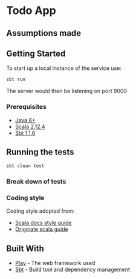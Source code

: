 # Todo App


## Assumptions made


## Getting Started

To start up a local instance of the service use:
```bash
sbt run
```

The server would then be listening on port 9000

### Prerequisites 

* [Java 8+](http://www.oracle.com/technetwork/java/javase/downloads/jdk8-downloads-2133151.html)
* [Scala 2.12.4](https://www.scala-lang.org/download/)
* [Sbt 1.1.6](https://www.scala-lang.org/download/)


## Running the tests

```bash
sbt clean test
```

### Break down of tests


### Coding style

Coding style adopted from: 
* [Scala docs style guide](https://docs.scala-lang.org/style/)
* [Originate scala guide](https://www.originate.com/library/scala-guide-best-practices)


## Built With

* [Play](https://www.playframework.com/) - The web framework used
* [Sbt](https://docs.scala-lang.org/) - Build tool and dependency management

